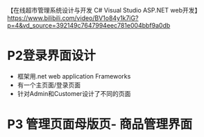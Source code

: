【在线超市管理系统设计与开发 C# Visual Studio ASP.NET web开发】https://www.bilibili.com/video/BV1o84y1k7iG?p=4&vd_source=392149c7647994eec781e004bbf9a0db
 
 # P2登录界面设计
 
 - 框架用.net web application Frameworks
 - 有一个主页面/登录页面
 - 针对Admin和Customer设计了不同的页面

# P3 管理页面母版页- 商品管理界面


 
 
